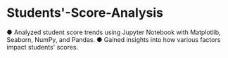 # Students'-Score-Analysis

●	Analyzed student score trends using Jupyter Notebook with Matplotlib, Seaborn, NumPy, and Pandas.
●	Gained insights into how various factors impact students' scores.
